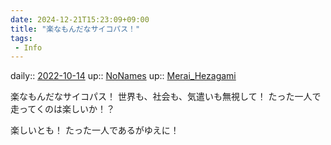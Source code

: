 ```yaml
---
date: 2024-12-21T15:23:09+09:00
title: "楽なもんだなサイコパス！"
tags:
 - Info
---
```


daily:: [2022-10-14](Daily_Note/2022-10-14.md)
up:: [NoNames](../Bar/Novel/Chaos/NoNames.md)
up:: [Merai_Hezagami](Bar/Novel/Nacaria/Merai_Hezagami.md)

楽なもんだなサイコパス！
世界も、社会も、気遣いも無視して！
たった一人で走ってくのは楽しいか！？

楽しいとも！
たった一人であるがゆえに！